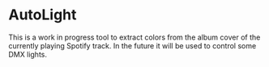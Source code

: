 # AutoLight

This is a work in progress tool to extract colors from the album cover of the currently playing Spotify track.
In the future it will be used to control some DMX lights.
